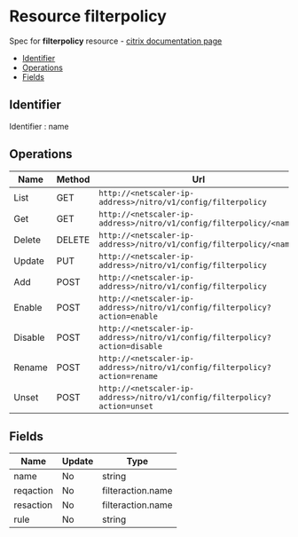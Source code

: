 # Resource filterpolicy

Spec for **filterpolicy** resource - [citrix documentation page](https://developer-docs.citrix.com/projects/netscaler-nitro-api/en/12.0/configuration/filter/filterpolicy/filterpolicy/)

- [Identifier](#identifier)
- [Operations](#operations)
- [Fields](#fields)

## Identifier

Identifier : name

## Operations

| Name | Method | Url |
|----|----|----|
| List | GET | `http://<netscaler-ip-address>/nitro/v1/config/filterpolicy` |
| Get | GET | `http://<netscaler-ip-address>/nitro/v1/config/filterpolicy/<name>` |
| Delete | DELETE | `http://<netscaler-ip-address>/nitro/v1/config/filterpolicy/<name>` |
| Update | PUT | `http://<netscaler-ip-address>/nitro/v1/config/filterpolicy` |
| Add | POST | `http://<netscaler-ip-address>/nitro/v1/config/filterpolicy` |
| Enable | POST | `http://<netscaler-ip-address>/nitro/v1/config/filterpolicy?action=enable` |
| Disable | POST | `http://<netscaler-ip-address>/nitro/v1/config/filterpolicy?action=disable` |
| Rename | POST | `http://<netscaler-ip-address>/nitro/v1/config/filterpolicy?action=rename` |
| Unset | POST | `http://<netscaler-ip-address>/nitro/v1/config/filterpolicy?action=unset` |

## Fields

| Name | Update | Type |
|----|----|----|
| name | No | string |
| reqaction | No | filteraction.name |
| resaction | No | filteraction.name |
| rule | No | string |

